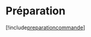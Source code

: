 # Préparation

[!include[preparationcommande](preparation.preparationcommande.autogen.md)]












































